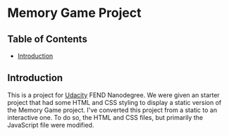 # Memory Game Project

## Table of Contents

* [Introduction](#introduction)

## Introduction
This is a project for [Udacity](http://www.udacity.com) FEND Nanodegree.
We were given an starter project that had some HTML and CSS styling to display a static version of the Memory Game project.
I've converted this project from a static to an interactive one.
To do so, the HTML and CSS files, but primarily the JavaScript file were modified.
